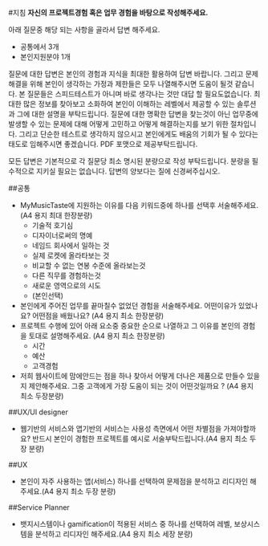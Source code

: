 #지침
**자신의 프로젝트경험 혹은 업무 경험을 바탕으로 작성해주세요.**

아래 질문중 해당 되는 사항을 골라서 답변 해주세요. 
- 공통에서 3개 
- 본인지원분야 1개

질문에 대한 답변은 본인의 경험과 지식을 최대한 활용하여 답변 바랍니다. 그리고 문제해결을 위해 본인이 생각하는 가정과 제한들은 모두 나열해주시면 도움이 될것 같습니다.
본 질문들은 스피드테스트가 아니며 바로 생각나는 것만 대답 할 필요도없습니다. 최대한 많은 정보를 찾아보고 소화하여 본인이 이해하는 레벨에서 제공할 수 있는 솔루션과 그에 대한 설명을 부탁드립니다. 질문에 대한 명확한 답변을 찾는것이 아닌 업무중에 발생할 수 있는 문제에 대해 어떻게 고민하고 어떻게 해결하는지를 보기 위한 절차입니다. 그리고 단순한 테스트로 생각하지 않으시고 본인에게도 배움의 기회가 될 수 있다는 태도로 임해주시면 좋겠습니다.
PDF 포맷으로 제공부탁드립니다.

모든 답변은 기본적으로 각 질문당 최소 명시된 분량으로 작성 부탁드립니다.
분량을 필수적으로 지키실 필요는 없습니다. 답변의 양보다는 질에 신경써주십시오.

##공통
- MyMusicTaste에 지원하는 이유를 다음 키워드중에 하나를 선택후 서술해주세요. (A4 용지 최대 한장분량)
  * 기술적 호기심
  * 디자이너로써의 명예
  * 네임드 회사에서 일하는 것
  * 실제 로켓에 올라타보는 것 
  * 비교할 수 없는 연봉 수준에 올라보는것 
  * 다른 직무를 경험하는것 
  * 새로운 영역으로의 시도 
  * (본인선택)
- 본인에게 주어진 업무를 끝마칠수 없었던 경험을 서술해주세요. 어떤이유가 있었나요? 어떤점을 배웠나요? (A4 용지 최소 한장분량)
- 프로젝트 수행에 있어 아래 요소중 중요한 순으로 나열하고 그 이유를 본인의 경험을 토대로 설명해주세요. (A4 용지 최소 한장분량)
  * 시간
  * 예산
  * 고객경험 
- 저희 웹사이트에 맘에안드는 점을 하나 찾아서 어떻게 더나은 제품으로 만들수 있을지 제안해주세요. 그중 고객에게 가장 도움이 되는 것이 어떤것일까요 ? (A4 용지 최소 두장분량)

##UX/UI designer
- 웹기반의 서비스와 앱기반의 서비스는 사용성 측면에서 어떤 차별점을 가져야할까요? 반드시 본인이 경험한 프로젝트를 예시로 서술부탁드립니다.(A4 용지 최소 두장 분량)

##UX
- 본인이 자주 사용하는 앱(서비스) 하나를 선택하여 문제점을 분석하고 리디자인 해주세요.(A4 용지 최소 두장 분량)

##Service Planner
- 뱃지시스템이나 gamification이 적용된 서비스 중 하나를 선택하여 레벨, 보상시스템을 분석하고 리디자인 해주세요.(A4 용지 최소 세장 분량) 

